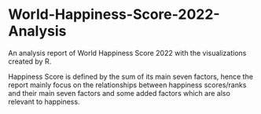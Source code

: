 # World-Happiness-Score-2022-Analysis
An analysis report of World Happiness Score 2022 with the visualizations created by R.

Happiness Score is defined by the sum of its main seven factors, hence the report mainly focus on the relationships between happiness scores/ranks and their main seven factors and some added factors which are also relevant to happiness.
